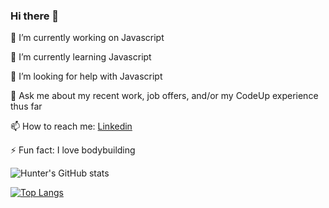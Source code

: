 ### Hi there 👋


 🔭 I’m currently working on Javascript
 
 🌱 I’m currently learning Javascript 
 
 🤔 I’m looking for help with Javascript
 
 💬 Ask me about my recent work, job offers, and/or my CodeUp experience thus far
 
 📫 How to reach me: [Linkedin](https://www.linkedin.com/in/hunter-parks-752b20212/)
 
 ⚡ Fun fact: I love bodybuilding
 
 
 ![Hunter's GitHub stats](https://github-readme-stats.vercel.app/api?username=hunter-parks&show_icons=true&theme=calm)


[![Top Langs](https://github-readme-stats.vercel.app/api/top-langs/?username=hunter-parks&layout=compact)](https://github.com/hunter-parks/github-readme-stats)

<!--
**hunter-parks/hunter-parks** is a ✨ _special_ ✨ repository because its `README.md` (this file) appears on your GitHub profile.

